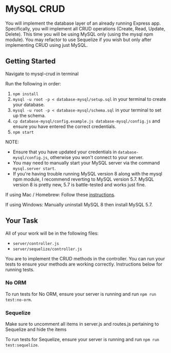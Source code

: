 # MySQL CRUD

You will implement the database layer of an already running Express app. Specifically, you will implement all CRUD operations (Create, Read, Update, Delete). This time you will be using MySQL only (using the mysql npm module). You may refactor to use Sequelize if you wish but only after implementing CRUD using just MySQL.

## Getting Started

Navigate to mysql-crud in terminal

Run the following in order:

1.  `npm install`
1.  `mysql -u root -p < database-mysql/setup.sql` in your terminal to create your database.
1.  `mysql -u root -p < database-mysql/schema.sql` in your terminal to set up the schema.
1.  `cp database-mysql/config.example.js database-mysql/config.js` and ensure you have entered the correct credentials.
1.  `npm start`

NOTE:

- Ensure that you have updated your credentials in `database-mysql/config.js`, otherwise you won't connect to your server.
- You may need to manually start your MySQL server via the command `mysql.server start`.
- If you're having trouble running MySQL version 8 along with the mysql npm module, I recommend reverting to MySQL version 5.7. MySQL version 8 is pretty new, 5.7 is battle-tested and works just fine.

If using Mac / Homebrew: Follow these [instructions](https://stackoverflow.com/a/51031221/8378145).

If using Windows: Manually uninstall MySQL 8 then install MySQL 5.7.

## Your Task

All of your work will be in the following files:

- `server/controller.js`
- `server/sequelize/controller.js`

You are to implement the CRUD methods in the controller. You can run your tests to ensure your methods are working correctly. Instructions below for running tests.

### No ORM

To run tests for No ORM, ensure your server is running and run `npm run test:no-orm`.

### Sequelize

Make sure to uncomment all items in server.js and routes.js pertaining to Sequelize and hide the items

To run tests for Sequelize, ensure your server is running and run `npm run test:sequelize`.
